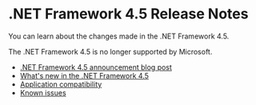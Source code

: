 # .NET Framework 4.5 Release Notes

You can learn about the changes made in the .NET Framework 4.5.

The .NET Framework 4.5 is no longer supported by Microsoft.

- [.NET Framework 4.5 announcement blog post](https://blogs.msdn.microsoft.com/dotnet/2012/08/15/announcing-the-release-of-net-framework-4-5-rtm-product-and-source-code/)
- [What's new in the .NET Framework 4.5](https://docs.microsoft.com/dotnet/articles/framework/whats-new/index#v45)
- [Application compatibility](../../Documentation/compatibility/README.md#net-framework-45)
- [Known issues](https://support.microsoft.com/en-us/help/2890857/known-issues-for-the-.net-framework-4.5)
